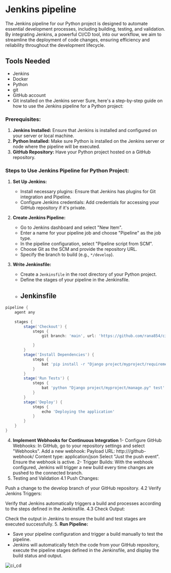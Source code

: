 # Jenkins pipeline
The Jenkins pipeline for our Python project is designed to automate essential development processes, including building, testing, and validation. By integrating Jenkins, a powerful CI/CD tool, into our workflow, we aim to streamline the deployment of code changes, ensuring efficiency and reliability throughout the development lifecycle.

## Tools Needed
- Jenkins
- Docker
- Python
- git
- GitHub account
- Git installed on the Jenkins server
Sure, here's a step-by-step guide on how to use the Jenkins pipeline for a Python project:

### Prerequisites:
1. **Jenkins Installed:** Ensure that Jenkins is installed and configured on your server or local machine.
2. **Python Installed:** Make sure Python is installed on the Jenkins server or node where the pipeline will be executed.
3. **GitHub Repository:** Have your Python project hosted on a GitHub repository.

### Steps to Use Jenkins Pipeline for Python Project:

1. **Set Up Jenkins:**
   - Install necessary plugins: Ensure that Jenkins has plugins for Git integration and Pipeline.
   - Configure Jenkins credentials: Add credentials for accessing your GitHub repository if it's private.

2. **Create Jenkins Pipeline:**
   - Go to Jenkins dashboard and select "New Item".
   - Enter a name for your pipeline job and choose "Pipeline" as the job type.
   - In the pipeline configuration, select "Pipeline script from SCM".
   - Choose Git as the SCM and provide the repository URL.
   - Specify the branch to build (e.g., `*/develop`).

3. **Write Jenkinsfile:**
   - Create a `Jenkinsfile` in the root directory of your Python project.
   - Define the stages of your pipeline in the Jenkinsfile.
   - ## Jenkinsfile
```groovy
pipeline {
    agent any
    
    stages {
        stage('Checkout') {
            steps {
                git branch: 'main', url: 'https://github.com/rana854/cicd-project-1.git'![Uploading ci_cd.jpg…]()

            }
        }
        stage('Install Dependencies') {
            steps {
                bat 'pip install -r "Django project/myproject/requirements.txt"'
            }
        }
        stage('Run Tests') {
            steps {
                bat 'python "Django project/myproject/manage.py" test'
            }
        }
        stage('Deploy') {
            steps {
                echo 'Deploying the application'
            }
        }
    }
}
```

4. **Implement Webhooks for Continuous Integration**
1- Configure GitHub Webhooks:
In GitHub, go to your repository settings and select "Webhooks".
Add a new webhook:
Payload URL: http://<your-jenkins-url>/github-webhook/
Content type: application/json
Select "Just the push event".
Ensure the webhook is active.
2-  Trigger Builds:
With the webhook configured, Jenkins will trigger a new build every time changes are pushed to the connected branch.
4. Testing and Validation
4.1 Push Changes:

Push a change to the develop branch of your GitHub repository.
4.2 Verify Jenkins Triggers:

Verify that Jenkins automatically triggers a build and processes according to the steps defined in the Jenkinsfile.
4.3 Check Output:

Check the output in Jenkins to ensure the build and test stages are executed successfully.
5. **Run Pipeline:**
   - Save your pipeline configuration and trigger a build manually to test the pipeline.
   - Jenkins will automatically fetch the code from your GitHub repository, execute the pipeline stages defined in the Jenkinsfile, and display the build status and output.



![ci_cd](https://github.com/rana854/cicd-project-1/assets/132678372/4ab7b14d-875b-4ad7-a93b-e1aaacfbbb03)
